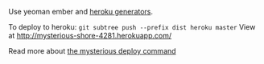 Use yeoman ember and [heroku generators](https://github.com/passy/generator-heroku).

To deploy to heroku: `git subtree push --prefix dist heroku master`
View at http://mysterious-shore-4281.herokuapp.com/

Read more about [the mysterious deploy command](http://yeoman.io/deployment.html)